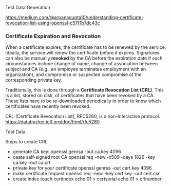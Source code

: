 Test Data Generation

https://medium.com/@arpanagupta10/understanding-certificate-revocation-list-using-openssl-c57f1b7dc43c


### Certificate Expiration and Revocation

When a certificate expires, the certificate has to be renewed by the service. Ideally, the service will renew the certificate before it expires. Signatures can also be manually **revoked** by the CA before the expiration date if such circumstances include change of name, change of association between subject and CA (e.g., an employee terminates employment with an organization), and compromise or suspected compromise of the corresponding private key.

Traditionally, this is done through a **Certificate Revocation List (CRL)**. 
This is a list, stored on disk, of certificates that have been revoked by a CA. These lists have to be re-downloaded periodically in order to know which certificates have recently been revoked.

CRL (Certificate Revocation List), RFC5280, is a non-interactive protocol. https://datatracker.ietf.org/doc/html/rfc5280

Test Data


Steps to create CRL
* generate CA key:
openssl genrsa -out ca.key 4096
* ceate self-signed root CA
openssl req -new -x509 -days 1826 -key ca.key -out ca.crt
* private key for your certificate
openssl genrsa -out cert.key 4096
* make certificate request
openssl req -new -key cert.key -out cert.csr
* create index
touch certindex
echo 01 > certserial
echo 01 > crlnumber

